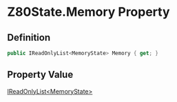 # Z80State.Memory Property
## Definition

```c#
public IReadOnlyList<MemoryState> Memory { get; }
```

## Property Value

[IReadOnlyList&lt;MemoryState&gt;](https://learn.microsoft.com/en-gb/dotnet/api/System.Collections.Generic.IReadOnlyList-1)
